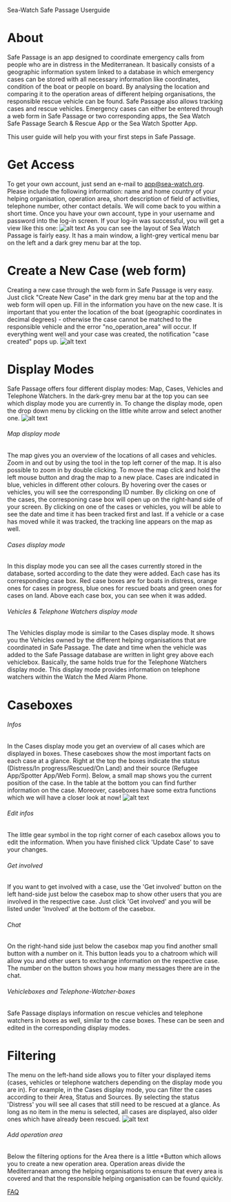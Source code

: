 Sea-Watch Safe Passage Userguide

# About
Safe Passage is an app designed to coordinate emergency calls from people who are in distress in the Mediterranean. It basically consists of a geographic information system linked to a database in which emergency cases can be stored with all necessary information like coordinates, condition of the boat or people on board. By analysing the location and comparing it to the operation areas of different helping organisations, the responsible rescue vehicle can be found. Safe Passage also allows tracking cases and rescue vehicles. 
Emergency cases can either be entered through a web form in Safe Passage or two corresponding apps, the Sea Watch Safe Passage Search & Rescue App or the Sea Watch Spotter App.

This user guide will help you with your first steps in Safe Passage.


# Get Access
To get your own account, just send an e-mail to app@sea-watch.org. Please include the following information: name and home country of your helping organisation, operation area, short description of field of activities, telephone number, other contact details. We will come back to you within a short time.
Once you have your own account, type in your username and password into the log-in screen. If your log-in was successful, you will get a view like this one:
![alt text](https://github.com/sea-watch/sea-watch-app/blob/master/docu/userguide/images/overview.png "Overview")
As you can see the layout of Sea Watch Passage is fairly easy. It has a main window, a light-grey vertical menu bar on the left and a dark grey menu bar at the top.


# Create a New Case (web form)
Creating a new case through the web form in Safe Passage is very easy. Just click "Create New Case" in the dark grey menu bar at the top and the web form will open up. Fill in the information you have on the new case. It is important that you enter the location of the boat (geographic coordinates in decimal degrees) - otherwise the case cannot be matched to the responsible vehicle and the error "no_operation_area" will occur. If everything went well and your case was created, the notification "case created" pops up.
![alt text](https://github.com/sea-watch/sea-watch-app/blob/master/docu/userguide/images/create_case.png "Create a New Case")


# Display Modes
Safe Passage offers four different display modes: Map, Cases, Vehicles and Telephone Watchers. In the dark-grey menu bar at the top you can see which display mode you are currently in. To change the display mode, open the drop down menu by clicking on the little white arrow and select another one.
![alt text](https://github.com/sea-watch/sea-watch-app/blob/master/docu/userguide/images/grey_menu.png "Grey Menu Top - Display Modes")

###### Map display mode
The map gives you an overview of the locations of all cases and vehicles. Zoom in and out by using the tool in the top left corner of the map. It is also possible to zoom in by double clicking. To move the map click and hold the left mouse button and drag the map to a new place. Cases are indicated in blue, vehicles in different other colours. By hovering over the cases or vehicles, you will see the corresponding ID number. By clicking on one of the cases, the corresponing case box will open up on the right-hand side of your screen. By clicking on one of the cases or vehicles, you will be able to see the date and time it has been tracked first and last. If a vehicle or a case has moved while it was tracked, the tracking line appears on the map as well. 

###### Cases display mode
In this display mode you can see all the cases currently stored in the database, sorted according to the date they were added. Each case has its corresponding case box. Red case boxes are for boats in distress, orange ones for cases in progress, blue ones for rescued boats and green ones for cases on land. Above each case box, you can see when it was added.

###### Vehicles & Telephone Watchers display mode
The Vehicles display mode is similar to the Cases display mode. It shows you the Vehicles owned by the different helping organisations that are coordinated in Safe Passage. The date and time when the vehicle was added to the Safe Passage database are written in light grey above each vehiclebox. Basically, the same holds true for the Telephone Watchers display mode. This display mode provides information on telephone watchers within the Watch the Med Alarm Phone.


# Caseboxes
###### Infos
In the Cases display mode you get an overview of all cases which are displayed in boxes. These caseboxes show the most important facts on each case at a glance. Right at the top the boxes indicate the status (Distress/In progress/Rescued/On Land) and their source (Refugee App/Spotter App/Web Form). Below, a small map shows you the current position of the case. In the table at the bottom you can find further information on the case. Moreover, caseboxes have some extra functions which we will have a closer look at now!
![alt text](https://github.com/sea-watch/sea-watch-app/blob/master/docu/userguide/images/casebox.png "Casebox")

###### Edit infos
The little gear symbol in the top right corner of each casebox allows you to edit the information. When you have finished click 'Update Case' to save your changes.

###### Get involved
If you want to get involved with a case, use the 'Get involved' button on the left hand-side just below the casebox map to show other users that you are involved in the respective case. Just click 'Get involved' and you will be listed under 'Involved' at the bottom of the casebox.

###### Chat
On the right-hand side just below the casebox map you find another small button with a number on it. This button leads you to a chatroom which will allow you and other users to exchange information on the respective case. The number on the button shows you how many messages there are in the chat.

###### Vehicleboxes and Telephone-Watcher-boxes
Safe Passage displays information on rescue vehicles and telephone watchers in boxes as well, similar to the case boxes. These can be seen and edited in the corresponding display modes. 

# Filtering
The menu on the left-hand side allows you to filter your displayed items (cases, vehicles or telephone watchers depending on the display mode you are in). For example, in the Cases display mode, you can filter the cases according to their Area, Status and Sources. By selecting the status 'Distress' you will see all cases that still need to be rescued at a glance. As long as no item in the menu is selected, all cases are displayed, also older ones which have already been rescued. 
![alt text](https://github.com/sea-watch/sea-watch-app/blob/master/docu/userguide/images/filter.png "Filter")

###### Add operation area 
Below the filtering options for the Area there is a little +Button which allows you to create a new operation area. Operation areas divide the Mediterranean among the helping organisations to ensure that every area is covered and that the responsible helping organisation can be found quickly.


[FAQ](https://github.com/sea-watch/sea-watch-app/blob/master/docu/userguide/faq.md)
